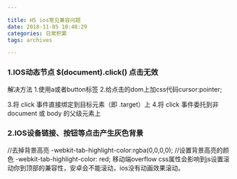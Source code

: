 ```yaml
---

title: H5 ios常见兼容问题
date: 2018-11-05 10:48:29
categories: 日常积累
tags: archives

---
```


### 1.IOS动态节点 $(document).click() 点击无效
解决方法
1.使用a或者button标签
2.给点击的dom上加css代码cursor:pointer;
<!--more-->
3.将 click 事件直接绑定到目标​元素（​​即 .target）上
4.将 click 事件委托到​​​​​非 document 或 body 的​​父级元素上
### 2.IOS设备链接、按钮等点击产生灰色背景
//去掉背景高亮
-webkit-tab-highlight-color:rgba(0,0,0,0);
//设置背景高亮的颜色
-webkit-tab-highlight-color: red;
移动端overflow css属性会影响到js设置滚动你到顶部的兼容性，安卓会不能滚动，ios没有动画效果滚动。
